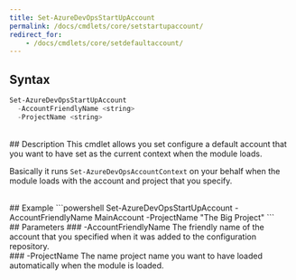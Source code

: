```yaml
---
title: Set-AzureDevOpsStartUpAccount
permalink: /docs/cmdlets/core/setstartupaccount/
redirect_for:
    - /docs/cmdlets/core/setdefaultaccount/
---
```


## Syntax
```powershell
Set-AzureDevOpsStartUpAccount
  -AccountFriendlyName <string>
  -ProjectName <string>
```

<br>
## Description
This cmdlet allows you set configure a default account that you want to have set as the current context when the module loads.

Basically it runs `Set-AzureDevOpsAccountContext` on your behalf when the module loads with the account and project that you specify.

<br>
## Example
```powershell
Set-AzureDevOpsStartUpAccount -AccountFriendlyName MainAccount -ProjectName "The Big Project"
```

<br>
## Parameters
### -AccountFriendlyName
The friendly name of the account that you specified when it was added to the configuration repository.

<br>
### -ProjectName
The name project name you want to have loaded automatically when the module is loaded.